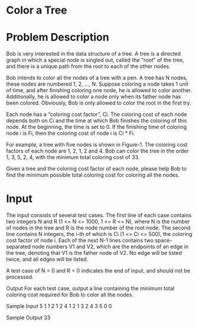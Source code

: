 # Color a Tree
# Problem Description
Bob is very interested in the data structure of a tree. A tree is a directed graph in which a special node is singled out, called the "root" of the tree, and there is a unique path from the root to each of the other nodes. 

Bob intends to color all the nodes of a tree with a pen. A tree has N nodes, these nodes are numbered 1, 2, ..., N. Suppose coloring a node takes 1 unit of time, and after finishing coloring one node, he is allowed to color another. Additionally, he is allowed to color a node only when its father node has been colored. Obviously, Bob is only allowed to color the root in the first try. 

Each node has a “coloring cost factor”, Ci. The coloring cost of each node depends both on Ci and the time at which Bob finishes the coloring of this node. At the beginning, the time is set to 0. If the finishing time of coloring node i is Fi, then the coloring cost of node i is Ci * Fi. 

For example, a tree with five nodes is shown in Figure-1. The coloring cost factors of each node are 1, 2, 1, 2 and 4. Bob can color the tree in the order 1, 3, 5, 2, 4, with the minimum total coloring cost of 33.



Given a tree and the coloring cost factor of each node, please help Bob to find the minimum possible total coloring cost for coloring all the nodes.

# Input
The input consists of several test cases. The first line of each case contains two integers N and R (1 <= N <= 1000, 1 <= R <= N), where N is the number of nodes in the tree and R is the node number of the root node. The second line contains N integers, the i-th of which is Ci (1 <= Ci <= 500), the coloring cost factor of node i. Each of the next N-1 lines contains two space-separated node numbers V1 and V2, which are the endpoints of an edge in the tree, denoting that V1 is the father node of V2. No edge will be listed twice, and all edges will be listed. 

A test case of N = 0 and R = 0 indicates the end of input, and should not be processed. 

Output
For each test case, output a line containing the minimum total coloring cost required for Bob to color all the nodes.
 

Sample Input
5 1
1 2 1 2 4
1 2
1 3
2 4
3 5
0 0
 

Sample Output
33
